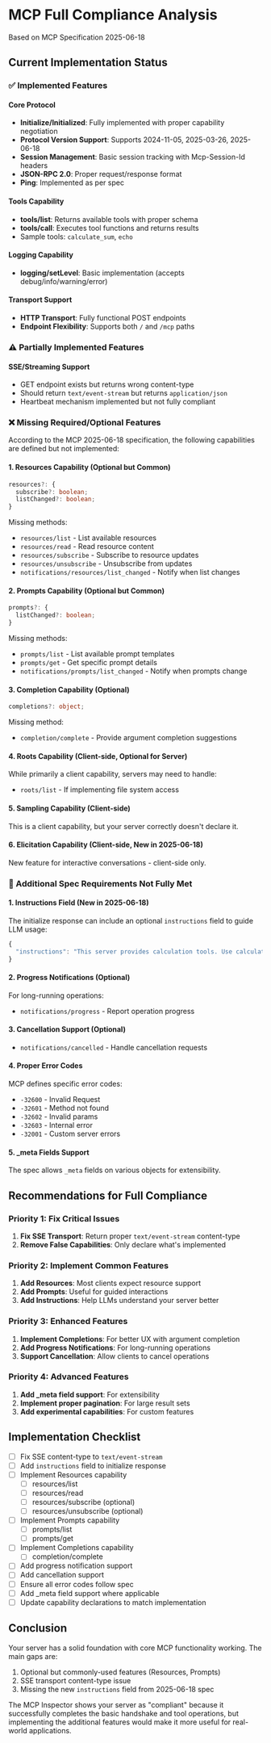 # MCP Full Compliance Analysis

Based on MCP Specification 2025-06-18

## Current Implementation Status

### ✅ Implemented Features

#### Core Protocol
- **Initialize/Initialized**: Fully implemented with proper capability negotiation
- **Protocol Version Support**: Supports 2024-11-05, 2025-03-26, 2025-06-18
- **Session Management**: Basic session tracking with Mcp-Session-Id headers
- **JSON-RPC 2.0**: Proper request/response format
- **Ping**: Implemented as per spec

#### Tools Capability
- **tools/list**: Returns available tools with proper schema
- **tools/call**: Executes tool functions and returns results
- Sample tools: `calculate_sum`, `echo`

#### Logging Capability
- **logging/setLevel**: Basic implementation (accepts debug/info/warning/error)

#### Transport Support
- **HTTP Transport**: Fully functional POST endpoints
- **Endpoint Flexibility**: Supports both `/` and `/mcp` paths

### ⚠️ Partially Implemented Features

#### SSE/Streaming Support
- GET endpoint exists but returns wrong content-type
- Should return `text/event-stream` but returns `application/json`
- Heartbeat mechanism implemented but not fully compliant

### ❌ Missing Required/Optional Features

According to the MCP 2025-06-18 specification, the following capabilities are defined but not implemented:

#### 1. Resources Capability (Optional but Common)
```typescript
resources?: {
  subscribe?: boolean;
  listChanged?: boolean;
}
```
Missing methods:
- `resources/list` - List available resources
- `resources/read` - Read resource content
- `resources/subscribe` - Subscribe to resource updates
- `resources/unsubscribe` - Unsubscribe from updates
- `notifications/resources/list_changed` - Notify when list changes

#### 2. Prompts Capability (Optional but Common)
```typescript
prompts?: {
  listChanged?: boolean;
}
```
Missing methods:
- `prompts/list` - List available prompt templates
- `prompts/get` - Get specific prompt details
- `notifications/prompts/list_changed` - Notify when prompts change

#### 3. Completion Capability (Optional)
```typescript
completions?: object;
```
Missing method:
- `completion/complete` - Provide argument completion suggestions

#### 4. Roots Capability (Client-side, Optional for Server)
While primarily a client capability, servers may need to handle:
- `roots/list` - If implementing file system access

#### 5. Sampling Capability (Client-side)
This is a client capability, but your server correctly doesn't declare it.

#### 6. Elicitation Capability (Client-side, New in 2025-06-18)
New feature for interactive conversations - client-side only.

### 📝 Additional Spec Requirements Not Fully Met

#### 1. Instructions Field (New in 2025-06-18)
The initialize response can include an optional `instructions` field to guide LLM usage:
```javascript
{
  "instructions": "This server provides calculation tools. Use calculate_sum for adding numbers."
}
```

#### 2. Progress Notifications (Optional)
For long-running operations:
- `notifications/progress` - Report operation progress

#### 3. Cancellation Support (Optional)
- `notifications/cancelled` - Handle cancellation requests

#### 4. Proper Error Codes
MCP defines specific error codes:
- `-32600` - Invalid Request
- `-32601` - Method not found
- `-32602` - Invalid params
- `-32603` - Internal error
- `-32001` - Custom server errors

#### 5. _meta Fields Support
The spec allows `_meta` fields on various objects for extensibility.

## Recommendations for Full Compliance

### Priority 1: Fix Critical Issues
1. **Fix SSE Transport**: Return proper `text/event-stream` content-type
2. **Remove False Capabilities**: Only declare what's implemented

### Priority 2: Implement Common Features
1. **Add Resources**: Most clients expect resource support
2. **Add Prompts**: Useful for guided interactions
3. **Add Instructions**: Help LLMs understand your server better

### Priority 3: Enhanced Features
1. **Implement Completions**: For better UX with argument completion
2. **Add Progress Notifications**: For long-running operations
3. **Support Cancellation**: Allow clients to cancel operations

### Priority 4: Advanced Features
1. **Add _meta field support**: For extensibility
2. **Implement proper pagination**: For large result sets
3. **Add experimental capabilities**: For custom features

## Implementation Checklist

- [ ] Fix SSE content-type to `text/event-stream`
- [ ] Add `instructions` field to initialize response
- [ ] Implement Resources capability
  - [ ] resources/list
  - [ ] resources/read
  - [ ] resources/subscribe (optional)
  - [ ] resources/unsubscribe (optional)
- [ ] Implement Prompts capability
  - [ ] prompts/list
  - [ ] prompts/get
- [ ] Implement Completions capability
  - [ ] completion/complete
- [ ] Add progress notification support
- [ ] Add cancellation support
- [ ] Ensure all error codes follow spec
- [ ] Add _meta field support where applicable
- [ ] Update capability declarations to match implementation

## Conclusion

Your server has a solid foundation with core MCP functionality working. The main gaps are:
1. Optional but commonly-used features (Resources, Prompts)
2. SSE transport content-type issue
3. Missing the new `instructions` field from 2025-06-18 spec

The MCP Inspector shows your server as "compliant" because it successfully completes the basic handshake and tool operations, but implementing the additional features would make it more useful for real-world applications.